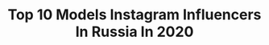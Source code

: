 ---
title: Top 10 Models Instagram Influencers In Russia In 2020
description: >-
  Find top models Instagram influencers in Russia in 2020. Most popular hashtags: #dance #leather #highboots #latex.
platform: Instagram
profiles:
  - username: "dianashemetova2"
    fullname: >-
      Diana
    location: "Russia"
    followers: 29665
    engagement: 134
    commentsToLikes: 0.028398
    id: ck5hlxxukl24e0i11lrqxj30g
    verified: false
    hashtags: "#leather, #instadaily, #lockdown2020, #life"
  - username: "sofia__summer"
    fullname: >-
      Sofia
    location: "Russia"
    followers: 6218
    engagement: 5498
    commentsToLikes: 0.405329
    id: ck136slum82ac0i193903lniy
    verified: false
    hashtags: ""
  - username: "whydayana"
    fullname: >-
      Дая🔐
    location: "Russia"
    followers: 19280
    engagement: 1790
    commentsToLikes: 0.244321
    id: ck5pvl1uaiegv0i116tw4n91r
    verified: false
    hashtags: "#fitness, #girl, #fitnes, #model"
  - username: "liza_guryanova"
    fullname: >-
      Eliza🌟Guryanova
    location: "Russia"
    followers: 30579
    engagement: 1087
    commentsToLikes: 0.089518
    id: ckap60lt8dyb10i78o61r56ei
    verified: false
    hashtags: "#dancephoto, #selfie, #coronatime, #sea"
  - username: "galinapolozhiy"
    fullname: >-
      Galina Polozhiy / МОДЕЛЬ СПБ
    location: "Russia"
    followers: 5159
    engagement: 1648
    commentsToLikes: 0.196332
    id: ck5hqt7wytoqf0i11rni3x6g5
    verified: false
    hashtags: "#hairstyle, #oldmodel, #kukshelen, #over60"
  - username: "regiichi"
    fullname: >-
      🐍  Regich / カオナシ
    location: "Russia"
    followers: 16573
    engagement: 1129
    commentsToLikes: 0.064802
    id: ck8t8t1ldlp7i0j787uzznndd
    verified: false
    hashtags: "#manhua, #russian, #toguchi2020, #narutocosplayer"
  - username: "tamara_terziyan"
    fullname: >-
      Tamara Terziyan 💖
    location: "Russia"
    followers: 36739
    engagement: 771
    commentsToLikes: 0.050097
    id: ckapaielsw8l50i78tvi0q4h8
    verified: false
    hashtags: "#highheels, #platformboots, #bootsseason, #covid"
  - username: "alice.gribova"
    fullname: >-
      Alisa Gribova
    location: "Russia"
    followers: 2723
    engagement: 2462
    commentsToLikes: 0.253347
    id: ckap1jwnfuug80i78qa41om79
    verified: false
    hashtags: "#painting, #activelife, #kidmodel, #kidsmodels"
  - username: "zlatapodgorskaya_official"
    fullname: >-
      Злата Подгорская
    location: "Russia"
    followers: 4952
    engagement: 1981
    commentsToLikes: 0.183526
    id: ck8t1jixmw0js0j78v6c1feys
    verified: false
    hashtags: "#fashionblogger, #fashionvideo, #videografer, #childportraits"
  - username: "olga_lovely_baby"
    fullname: >-
      Ольга Боровикова
    location: "Russia"
    followers: 7396
    engagement: 2631
    commentsToLikes: 0.062736
    id: ck15r0na45jtz0i19bn49olxs
    verified: false
    hashtags: "#nsidorovapiccolo"
---